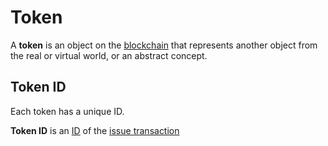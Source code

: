 # Token

A **token** is an object on the [blockchain](/blockchain/blockchain.md) that represents another object from the real or virtual world, or an abstract concept.

## Token ID <a id="token-id"></a>

Each token has a unique ID.

**Token ID** is an [ID](/blockchain/transaction.md#transaction-id) of the [issue transaction](/blockchain/transaction-type/issue-transaction.md)

